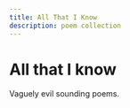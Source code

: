 ```yaml
---
title: All That I Know
description: poem collection
---
```


# All that I know

Vaguely evil sounding poems.
